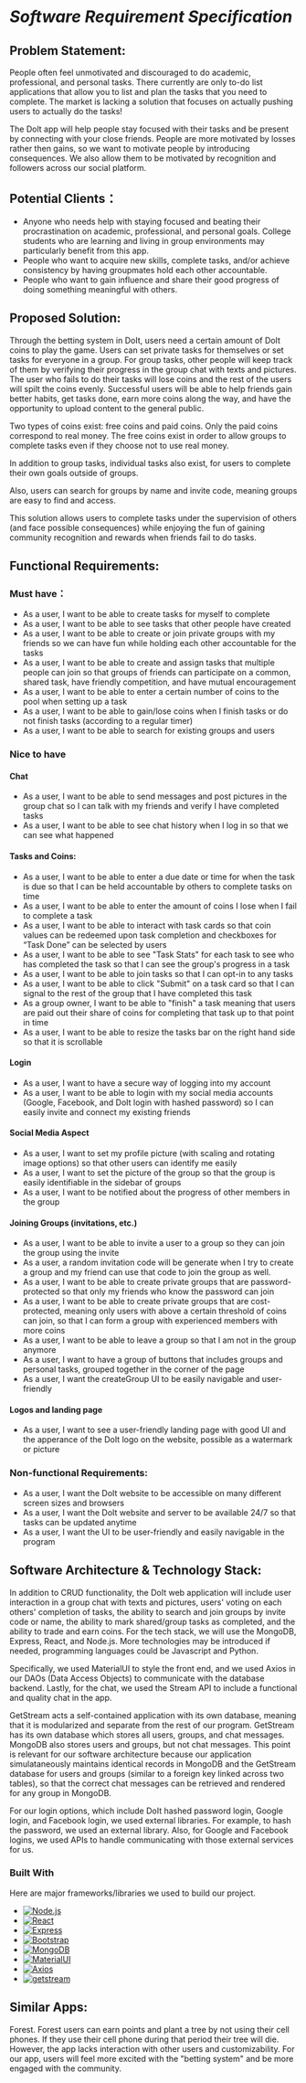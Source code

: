 # *Software Requirement Specification*

## Problem Statement: 
People often feel unmotivated and discouraged to do academic, professional, and personal tasks. There currently are only to-do list applications that allow you to list and plan the tasks that you need to complete. The market is lacking a solution that focuses on actually pushing users to actually do the tasks!

The Dolt app will help people stay focused with their tasks and be present by connecting with your close friends. People are more motivated by losses rather then gains, so we want to motivate people by introducing consequences. We also allow them to be motivated by recognition and followers across our social platform.

## Potential Clients：
- Anyone who needs help with staying focused and beating their procrastination on academic, professional, and personal goals. College students who are learning and living in group environments may particularly benefit from this app. 
- People who want to acquire new skills, complete tasks, and/or achieve consistency by having groupmates hold each other accountable.
- People who want to gain influence and share their good progress of doing something meaningful with others.

## Proposed Solution: 
Through the betting system in DoIt, users need a certain amount of DoIt coins to play the game. Users can set private tasks for themselves or set tasks for everyone in a group. For group tasks, other people will keep track of them by verifying their progress in the group chat with texts and pictures. The user who fails to do their tasks will lose coins and the rest of the users will spilt the coins evenly. Successful users will be able to help friends gain better habits, get tasks done, earn more coins along the way, and have the opportunity to upload content to the general public. 

Two types of coins exist: free coins and paid coins. Only the paid coins correspond to real money. The free coins exist in order to allow groups to complete tasks even if they choose not to use real money.

In addition to group tasks, individual tasks also exist, for users to complete their own goals outside of groups.

Also, users can search for groups by name and invite code, meaning groups are easy to find and access.

This solution allows users to complete tasks under the supervision of others (and face possible consequences) while enjoying the fun of gaining community recognition and rewards when friends fail to do tasks.  


## Functional Requirements: 

### Must have：
- As a user, I want to be able to create tasks for myself to complete  
- As a user, I want to be able to see tasks that other people have created  
- As a user, I want to be able to create or join private groups with my friends so we can have fun while holding each other accountable for the tasks  
- As a user, I want to be able to create and assign tasks that multiple people can join so that groups of friends can participate on a common, shared task, have friendly competition, and have mutual encouragement
- As a user, I want to be able to enter a certain number of coins to the pool when setting up a task  
- As a user, I want to be able to gain/lose coins when I finish tasks or do not finish tasks (according to a regular timer)
- As a user, I want to be able to search for existing groups and users


### Nice to have
#### Chat
- As a user, I want to be able to send messages and post pictures in the group chat so I can talk with my friends and verify I have completed tasks  
- As a user, I want to be able to see chat history when I log in so that we can see what happened

#### Tasks and Coins:
- As a user, I want to be able to enter a due date or time for when the task is due so that I can be held accountable by others to complete tasks on time 
- As a user, I want to be able to enter the amount of coins I lose when I fail to complete a task
- As a user, I want to be able to interact with task cards so that coin values can be redeemed upon task completion and checkboxes for “Task Done” can be selected by users
- As a user, I want to be able to see "Task Stats" for each task to see who has completed the task so that I can see the group's progress in a task
- As a user, I want to be able to join tasks so that I can opt-in to any tasks
- As a user, I want to be able to click "Submit" on a task card so that I can signal to the rest of the group that I have completed this task
- As a group owner, I want to be able to "finish" a task meaning that users are paid out their share of coins for completing that task up to that point in time
- As a user, I want to be able to resize the tasks bar on the right hand side so that it is scrollable

#### Login    
- As a user, I want to have a secure way of logging into my account
- As a user, I want to be able to login with my social media accounts (Google, Facebook, and DoIt login with hashed password) so I can easily invite and connect my existing friends

#### Social Media Aspect
- As a user, I want to set my profile picture (with scaling and rotating image options) so that other users can identify me easily
- As a user, I want to set the picture of the group so that the group is easily identifiable in the sidebar of groups
- As a user, I want to be notified about the progress of other members in the group

#### Joining Groups (invitations, etc.)
- As a user, I want to be able to invite a user to a group so they can join the group using the invite
- As a user, a random invitation code will be generate when I try to create a group and my friend can use that code to join the group as well.
- As a user, I want to be able to create private groups that are password-protected so that only my friends who know the password can join
- As a user, I want to be able to create private groups that are cost-protected, meaning only users with above a certain threshold of coins can join, so that I can form a group with experienced members with more coins
- As a user, I want to be able to leave a group so that I am not in the group anymore
- As a user, I want to have a group of buttons that includes groups and personal tasks, grouped together in the corner of the page
- As a user, I want the createGroup UI to be easily navigable and user-friendly

#### Logos and landing page
- As a user, I want to see a user-friendly landing page with good UI and the apperance of the DoIt logo on the website, possible as a watermark or picture

### Non-functional Requirements:
- As a user, I want the DoIt website to be accessible on many different screen sizes and browsers
- As a user, I want the DoIt website and server to be available 24/7 so that tasks can be updated anytime
- As a user, I want the UI to be user-friendly and easily navigable in the program

## Software Architecture & Technology Stack: 
In addition to CRUD functionality, the DoIt web application will include user interaction in a group chat with texts and pictures, users' voting on each others' completion of tasks, the ability to search and join groups by invite code or name, the ability to mark shared/group tasks as completed, and the ability to trade and earn coins. For the tech stack, we will use the MongoDB, Express, React, and Node.js. More technologies may be introduced if needed, programming languages could be Javascript and Python.

Specifically, we used MaterialUI to style the front end, and we used Axios in our DAOs (Data Access Objects) to communicate with the database backend. Lastly, for the chat, we used the Stream API to include a functional and quality chat in the app.

GetStream acts a self-contained application with its own database, meaning that it is modularized and separate from the rest of our program. GetStream has its own database which stores all users, groups, and chat messages. MongoDB also stores users and groups, but not chat messages. This point is relevant for our software architecture because our application simulataneously maintains identical records in MongoDB and the GetStream database for users and groups (similar to a foreign key linked across two tables), so that the correct chat messages can be retrieved and rendered for any group in MongoDB.

For our login options, which include DoIt hashed password login, Google login, and Facebook login, we used external libraries. For example, to hash the password, we used an external library. Also, for Google and Facebook logins, we used APIs to handle communicating with those external services for us.

### Built With

Here are major frameworks/libraries we used to build our project.

* [![Node.js][Node.js.com]][Node.js-url]
* [![React][React.js]][React-url]
* [![Express][Express.com]][Express-url]
* [![Bootstrap][Bootstrap.com]][Bootstrap-url]
* [![MongoDB][MongoDB.com]][MongoDB-url]
* [![MaterialUI][mui.com]][mui-url]
* [![Axios][axios-http.com]][axios-http-url]
* [![getstream][getstream-http.com]][getstream-http-url]


## Similar Apps:
Forest. Forest users can earn points and plant a tree by not using their cell phones. If they use their cell phone during that period their tree will die. However, the app lacks interaction with other users and customizability. For our app, users will feel more excited with the "betting system" and be more engaged with the community.

<!-- MARKDOWN LINKS & IMAGES -->
<!-- https://www.markdownguide.org/basic-syntax/#reference-style-links -->
[contributors-shield]: https://img.shields.io/github/contributors/othneildrew/Best-README-Template.svg?style=for-the-badge
[contributors-url]: https://github.com/jhu-oose-f22/team-doit-project-repo/graphs/contributors
[forks-shield]: https://img.shields.io/github/forks/othneildrew/Best-README-Template.svg?style=for-the-badge
[forks-url]: https://github.com/jhu-oose-f22/team-doit-project-repo/network/members
[stars-shield]: https://img.shields.io/github/stars/othneildrew/Best-README-Template.svg?style=for-the-badge
[stars-url]: https://github.com/jhu-oose-f22/team-doit-project-repo/stargazers
[issues-shield]: https://img.shields.io/github/issues/othneildrew/Best-README-Template.svg?style=for-the-badge
[issues-url]: https://github.com/jhu-oose-f22/team-doit-project-repo/issues
[license-shield]: https://img.shields.io/github/license/othneildrew/Best-README-Template.svg?style=for-the-badge
[license-url]: https://github.com/othneildrew/Best-README-Template/blob/master/LICENSE.txt
[linkedin-shield]: https://img.shields.io/badge/-LinkedIn-black.svg?style=for-the-badge&logo=linkedin&colorB=555
[linkedin-url]: https://linkedin.com/in/othneildrew
[product-screenshot]: images/screenshot.png
[Next.js]: https://img.shields.io/badge/next.js-000000?style=for-the-badge&logo=nextdotjs&logoColor=white
[Next-url]: https://nextjs.org/
[React.js]: https://img.shields.io/badge/React-20232A?style=for-the-badge&logo=react&logoColor=61DAFB
[React-url]: https://reactjs.org/
[Vue.js]: https://img.shields.io/badge/Vue.js-35495E?style=for-the-badge&logo=vuedotjs&logoColor=4FC08D
[Vue-url]: https://vuejs.org/
[Angular.io]: https://img.shields.io/badge/Angular-DD0031?style=for-the-badge&logo=angular&logoColor=white
[Angular-url]: https://angular.io/
[Svelte.dev]: https://img.shields.io/badge/Svelte-4A4A55?style=for-the-badge&logo=svelte&logoColor=FF3E00
[Svelte-url]: https://svelte.dev/
[Laravel.com]: https://img.shields.io/badge/Laravel-FF2D20?style=for-the-badge&logo=laravel&logoColor=white
[Laravel-url]: https://laravel.com
[Bootstrap.com]: https://img.shields.io/badge/Bootstrap-563D7C?style=for-the-badge&logo=bootstrap&logoColor=white
[Bootstrap-url]: https://getbootstrap.com
[MongoDB.com]: https://img.shields.io/badge/MongoDB-47A248?style=for-the-badge&logo=mongodb&logoColor=white
[MongoDB-url]: https://www.mongodb.com/ 
[Express.com]: https://img.shields.io/badge/Express-000000?style=for-the-badge&logo=express&logoColor=white
[Express-url]: https://expressjs.com/
[Node.js.com]: https://img.shields.io/badge/Node.js-339933?style=for-the-badge&logo=nodedotjs&logoColor=white
[Node.js-url]: https://nodejs.org/en/
[mui.com]: https://img.shields.io/badge/MaterialUI-007FFF?style=for-the-badge&logo=mui&logoColor=white
[mui-url]: https://mui.com
[axios-http.com]: https://img.shields.io/badge/Axios-5A29E4?style=for-the-badge&logo=axios&logoColor=white
[axios-http-url]: https://axios-http.com/docs/intro
[getstream-http.com]: https://img.shields.io/badge/Streamlit-FF4B4B?style=for-the-badge&logo=streamlit&logoColor=white
[getstream-http-url]: https://getstream.io/
